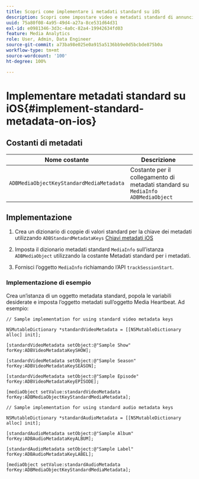 ```yaml
---
title: Scopri come implementare i metadati standard su iOS
description: Scopri come impostare video e metadati standard di annunci da inviare con le chiamate di tracciamento su iOS.
uuid: 75a80f08-4a95-49d4-a27a-8ce531d64d31
exl-id: e0981346-3d3c-4a0c-82a4-19942634fd03
feature: Media Analytics
role: User, Admin, Data Engineer
source-git-commit: a73ba98e025e0a915a5136bb9e0d5bcbde875b0a
workflow-type: tm+mt
source-wordcount: '100'
ht-degree: 100%

---
```


# Implementare metadati standard su iOS{#implement-standard-metadata-on-ios}

## Costanti di metadati

| Nome costante | Descrizione   |
|---|---|
| `ADBMediaObjectKeyStandardMediaMetadata` | Costante per il collegamento di metadati standard su `MediaInfo ADBMediaObject` |

## Implementazione

1. Crea un dizionario di coppie di valori standard per la chiave dei metadati utilizzando `ADBStandardMetadataKeys`
   [Chiavi metadati iOS](/help/use-cases/track-av-playback/impl-std-metadata/ios-metadata-keys.md)

1. Imposta il dizionario metadati standard `MediaInfo` sull’istanza `ADBMediaObject` utilizzando la costante Metadati standard per i metadati.

1. Fornisci l’oggetto `MediaInfo` richiamando l’API `trackSessionStart`.

### Implementazione di esempio

Crea un’istanza di un oggetto metadata standard, popola le variabili desiderate e imposta l’oggetto metadati sull’oggetto Media Heartbeat. Ad esempio:

```
// Sample implementation for using standard video metadata keys 
 
NSMutableDictionary *standardVideoMetadata = [[NSMutableDictionary alloc] init]; 
 
[standardVideoMetadata setObject:@"Sample Show" forKey:ADBVideoMetadataKeySHOW]; 
 
[standardVideoMetadata setObject:@"Sample Season" forKey:ADBVideoMetadataKeySEASON]; 
 
[standardVideoMetadata setObject:@"Sample Episode" forKey:ADBVideoMetadataKeyEPISODE]; 
 
[mediaObject setValue:standardVideoMetadata forKey:ADBMediaObjectKeyStandardMediaMetadata];
```

```
// Sample implementation for using standard audio metadata keys 
 
NSMutableDictionary *standardAudioMetadata = [[NSMutableDictionary alloc] init];  
 
[standardAudioMetadata setObject:@"Sample Album"   forKey:ADBAudioMetadataKeyALBUM];  
 
[standardAudioMetadata setObject:@"Sample Label"   forKey:ADBAudioMetadataKeyLABEL]; 
 
[mediaObject setValue:standardAudioMetadata   forKey:ADBMediaObjectKeyStandardMediaMetadata];
```
